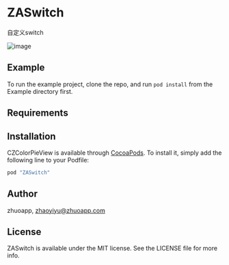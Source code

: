 # ZASwitch
自定义switch

  

![image](https://github.com/chuting/ZAShapButton/blob/master/ZAShapeButton.gif)

## Example

To run the example project, clone the repo, and run `pod install` from the Example directory first.

## Requirements

## Installation

CZColorPieView is available through [CocoaPods](http://cocoapods.org). To install
it, simply add the following line to your Podfile:

```ruby
pod "ZASwitch"
```

## Author

zhuoapp, zhaoyiyu@zhuoapp.com

## License

ZASwitch is available under the MIT license. See the LICENSE file for more info.
